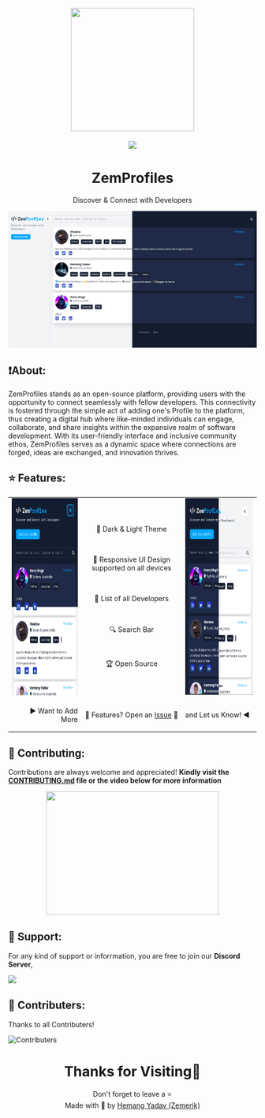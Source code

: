 <p align = "center">

<img src = "public/favicon.png" style = "height:250px;width:250px">

<br>

<br>

<img src = "https://skillicons.dev/icons?i=javascript,css,html,react,nodejs,vscode,vercel,github&perline=25">

</p>

<h1 align = "center">
  ZemProfiles
</h1>

<p align = "center">
  Discover & Connect with Developers
</p>

<p align = "center">
  <img src = "public/Screenshot.png">
</p>

## ❗About:

ZemProfiles stands as an open-source platform, providing users with the opportunity to connect seamlessly with fellow developers. This connectivity is fostered through the simple act of adding one's Profile to the platform, thus creating a digital hub where like-minded individuals can engage, collaborate, and share insights within the expansive realm of software development. With its user-friendly interface and inclusive community ethos, ZemProfiles serves as a dynamic space where connections are forged, ideas are exchanged, and innovation thrives.

## ⭐ Features:

<table align = "center">
  <tr>
    <td>
      <img src = "public/horizontal_screenshot.png" style = "height: 400px; width: 250px">
    </td>
    <td>
      <p align = "center">
        👀 Dark & Light Theme
      </p>
      <br>
      <p align = "center">
        📱 Responsive UI Design supported on all devices
      </p>
      <br>
      <p align = "center">
        📃 List of all Developers
      </p>
      <br>
      <p align = "center">
        🔍 Search Bar
      </p>
      <br>
      <p align = "center">
        🏆 Open Source
      </p>
    </td>
    <td>

  <img src = "public/vertical_screenshot.png" style = "height: 400px; width: 250px">
    </td>
  </tr>
  <tr>
    <td>
      <p align = "right">
       ▶️ Want to Add More
      </p>
    </td>
    <td>
      <p align = "center">
       🚥 Features? Open an <a href = "https://github.com/Zemerik/Zemprofiles/issues">Issue</a> 🚥
      </p>
    </td>
    <td>
      <p align = "left">
        and Let us Know! ◀️
      </p> 
    </td>
  </tr>
</table>

## 🤝 Contributing:

Contributions are always welcome and appreciated! **Kindly visit the [CONTRIBUTING.md](https://github.com/Zemerik/ZemProfiles/blob/main/CONTRIBUTING.md) file or the video below for more information**
    
<p align = "center">

<a href = "https://www.youtube.com/watch?v=Qtm55EaAFPc">
  <img src = "https://ytcards.demolab.com/?id=Qtm55EaAFPc&title=How+to+contribute+to+ZemProfiles%3F&lang=en&timestamp=1717596771&background_color=%230d1117&title_color=%23ffffff&stats_color=%23dedede&max_title_lines=1&width=250&border_radius=5&duration=159 "How to contribute to ZemProfiles?" style = "height: 250px;width: 350px">
</a>

## 💁 Support:

For any kind of support or inforrmation, you are free to join our **Discord Server**,

<a href = "https://discord.gg/UF9KsmuGbr">
  <img src = "https://invidget.switchblade.xyz/UF9KsmuGbr">
</a>

## 🥳 Contributers:

Thanks to all Contributers!

![Contributers](https://contrib.rocks/image?repo=Zemerik/ZemProfiles)

<h1 align = "center">
  Thanks for Visiting🙏
</h1>

<p align = "center">
  Don't forget to leave a ⭐
  <br>
  Made with 💖 by <a href = "https://github.com/Zemerik">Hemang Yadav (Zemerik)</a>
</p>
